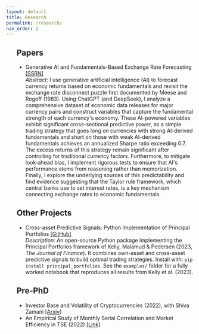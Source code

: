 ```yaml
---
layout: default
title: Research
permalink: /research/
nav_order: 2
---
```


<div style="margin-left:2em;">
  <h2>Papers</h2>
  <ul>
    <li>Generative AI and Fundamentals-Based Exchange Rate Forecasting <a href="https://papers.ssrn.com/sol3/papers.cfm?abstract_id=5228767" target="_blank" rel="noopener">
     [SSRN]</a>
     <div class="paper-abstract">
    <i> Abstract:</i>  I use generative artificial intelligence (AI) to forecast currency returns based on economic fundamentals and revisit the exchange rate disconnect puzzle first documented by Meese and Rogoff (1983). Using ChatGPT (and DeepSeek), I analyze a comprehensive dataset of economic data releases for major currency pairs and construct variables that capture the fundamental strength of each currency's economy. These AI-powered variables exhibit significant cross-sectional predictive power, as a simple trading strategy that goes long on currencies with strong AI-derived fundamentals and short on those with weak AI-derived fundamentals achieves an annualized Sharpe ratio exceeding 0.7. The excess returns of this strategy remain significant after controlling for traditional currency factors. Furthermore, to mitigate look‐ahead bias, I implement rigorous tests to ensure that AI's performance stems from reasoning rather than memorization. Finally, I explore the underlying sources of this predictability and find evidence suggesting that the Taylor rule framework, which central banks use to set interest rates, is a key mechanism connecting exchange rates to economic fundamentals.
    </div>
     </li>
    
  </ul>
</div>


<div style="margin-left:2em;">
  <h2>Other Projects</h2>
  <ul>
    <li>
  Cross-asset Predictive Signals: Python Implementation of Principal Portfolios 
  <a href="https://github.com/aminizadyar/Principal-Portfolios" target="_blank" rel="noopener">[GitHub]</a>
  <div class="paper-abstract">
    <i>Description:</i> An open-source Python package implementing the Principal Portfolios framework of Kelly, Malamud &amp; Pedersen (2023, <em>The Journal of Finance</em>). It combines own-asset and cross-asset predictive signals to build optimal trading strategies. Install with:
    <code>pip install principal_portfolios</code>. See the <code>examples/</code> folder for a fully worked notebook that reproduces all results from Kelly et al. (2023).
  </div>
    </li>
  </ul>
</div>

<div style="margin-left:2em;">
  <h2>Pre-PhD</h2>
  <ul>
    <li>
  Investor Base and Volatility of Cryptocurrencies (2022), with Shiva Zamani
  <a href="https://arxiv.org/abs/2211.13274" target="_blank" rel="noopener">[Arxiv]</a>
    </li>
    <li>
  An Empirical Study of Monthly Serial Correlation and Market Efficiency in TSE (2022)
  <a href="https://drive.google.com/file/d/1sVrPA-Z5DvjGelqCv3opxwC2iMxCWjhW/view" target="_blank" rel="noopener">[Link]</a>
    </li>
  </ul>
</div>


